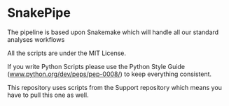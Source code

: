 # SnakePipe

The pipeline is based upon Snakemake which will handle all our standard analyses workflows

All the scripts are under the MIT License.

If you write Python Scripts please use the Python Style Guide (www.python.org/dev/peps/pep-0008/) to keep everything consistent.

This repository uses scripts from the Support repository which means you have to pull this one as well.
